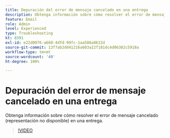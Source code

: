 ```yaml
---
title: Depuración del error de mensaje cancelado en una entrega
description: Obtenga información sobre cómo resolver el error de mensaje cancelado (representación no disponible) en una entrega.
feature: Email
role: Admin
level: Experienced
type: Troubleshooting
kt: 8391
exl-id: e22d0976-a668-4dfd-99fc-1aa586a8632d
source-git-commit: 13f7ab2dd41216a603a22f181dc4d06302c5918a
workflow-type: tm+mt
source-wordcount: '40'
ht-degree: 100%

---
```


# Depuración del error de mensaje cancelado en una entrega

Obtenga información sobre cómo resolver el error de mensaje cancelado (representación no disponible) en una entrega.

>[!VIDEO](https://video.tv.adobe.com/v/335895?quality=12&learn=on)
